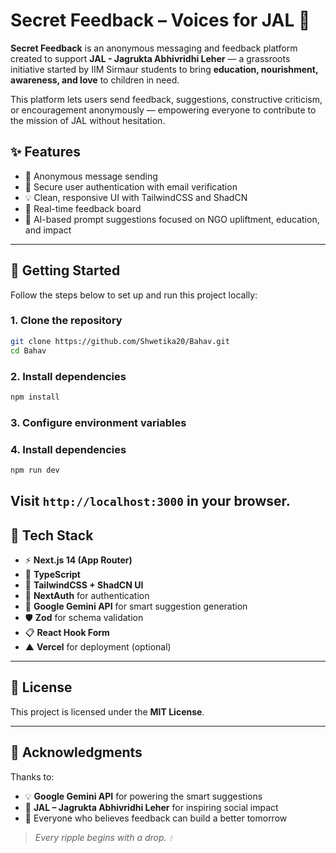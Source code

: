 # Secret Feedback – Voices for JAL 🌊

**Secret Feedback** is an anonymous messaging and feedback platform created to support **JAL - Jagrukta Abhivridhi Leher** — a grassroots initiative started by IIM Sirmaur students to bring **education, nourishment, awareness, and love** to children in need.

This platform lets users send feedback, suggestions, constructive criticism, or encouragement anonymously — empowering everyone to contribute to the mission of JAL without hesitation.

## ✨ Features

- 🎯 Anonymous message sending
- 🔐 Secure user authentication with email verification
- 💡 Clean, responsive UI with TailwindCSS and ShadCN
- 📨 Real-time feedback board
- 🧠 AI-based prompt suggestions focused on NGO upliftment, education, and impact

---

## 🚀 Getting Started

Follow the steps below to set up and run this project locally:

### 1. Clone the repository

```bash
git clone https://github.com/Shwetika20/Bahav.git
cd Bahav
```

### 2. Install dependencies

```bash
npm install
```

### 3. Configure environment variables

### 4. Install dependencies

```bash
npm run dev
```
Visit `http://localhost:3000` in your browser.
---

## 🧪 Tech Stack

- ⚡️ **Next.js 14 (App Router)**
- 🔷 **TypeScript**
- 🎨 **TailwindCSS + ShadCN UI**
- 🔐 **NextAuth** for authentication
- 🧠 **Google Gemini API** for smart suggestion generation
- 🛡 **Zod** for schema validation
- 📋 **React Hook Form**
- ▲ **Vercel** for deployment (optional)

---

## 📄 License

This project is licensed under the **MIT License**.

---

## 🙏 Acknowledgments

Thanks to:

- 💡 **Google Gemini API** for powering the smart suggestions
- 🌊 **JAL – Jagrukta Abhivridhi Leher** for inspiring social impact
- 🫶 Everyone who believes feedback can build a better tomorrow

> _Every ripple begins with a drop. 💧_
